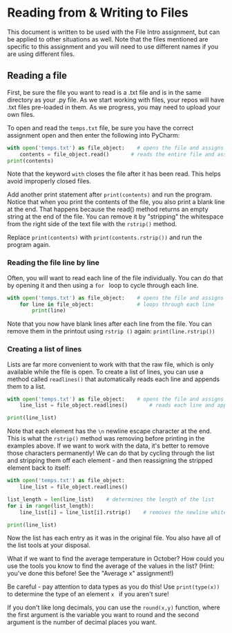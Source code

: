 # Reading from & Writing to Files
This document is written to be used with the File Intro assignment, but can be applied to other situations as well. Note that the files mentioned are specific to this assignment and you will need to use different names if
 you are using different files.
## Reading a file
First, be sure the file you want to read is a .txt file and is in the same directory as your .py file. As we start
 working with files, your repos will have .txt files pre-loaded in them. As we progress, you may need to upload your
  own files. 

To open and read the `temps.txt` file, be sure you have the correct assignment open and then enter the following into
 PyCharm:
```python
with open('temps.txt') as file_object:    # opens the file and assigns it to file_object
    contents = file_object.read()       # reads the entire file and assigns it to contents
print(contents)
```
 
Note that the keyword `with` closes the file after it has been read. This helps avoid improperly closed files.

Add another print statement after `print(contents)` and run the program. Notice that when you print the contents of
 the file, you also print a blank line at the end. That happens because the read() method returns an empty string at
  the end of the file. You can remove it by "stripping" the whitespace from the right side of the text file with the
   `rstrip()` method.

Replace `print(contents)` with `print(contents.rstrip())` and run the program again. 
 

### Reading the file line by line
Often, you will want to read each line of the file individually. You can do that by opening it and then using a `for
` loop to cycle through each line.

```python
with open('temps.txt') as file_object:    # opens the file and assigns it to file_object
    for line in file_object:              # loops through each line
        print(line)
```

Note that you now have blank lines after each line from the file. You can remove them in the printout using `rstrip
()` again: `print(line.rstrip())` 

### Creating a list of lines
Lists are far more convenient to work with that the raw file, which is only available while the file is open. To
 create a list of lines, you can use a method called `readlines()` that automatically reads each line and appends
  them to a list.

```python
with open('temps.txt') as file_object:    # opens the file and assigns it to file_object
    line_list = file_object.readlines()       # reads each line and appends it to a list

print(line_list)
```

Note that each element has the `\n` newline escape character at the end. This is what the `rstrip()` method was
 removing before printing in the examples above. If we want to work with the data, it's better to remove those
  characters permanently! We can do that by cycling through the list and stripping them off each element - and then
   reassigning the stripped element back to itself:

```python
with open('temps.txt') as file_object:
    line_list = file_object.readlines() 

list_length = len(line_list)    # determines the length of the list
for i in range(list_length):
    line_list[i] = line_list[i].rstrip()    # removes the newline whitespace

print(line_list)

```

Now the list has each entry as it was in the original file. You also have all of the list tools at your disposal.

What if we want to find the average temperature in October? How could you use the tools you know to find the average
 of the values in the list? (Hint: you've done this before! See the "Average x" assignment!)

Be careful - pay attention to data types as you do this! Use `print(type(x))` to determine the type of an element `x
` if you aren't sure!

If you don't like long decimals, you can use the `round(x,y)` function, where the first argument is the variable you
 want to round and the second argument is the number of decimal places you want. 
 
